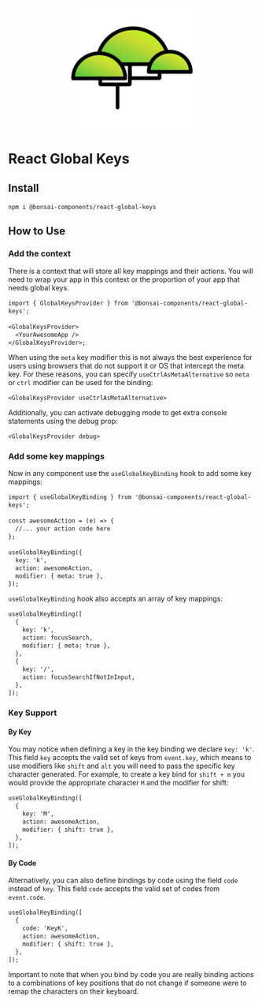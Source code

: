 <p align="center"><img src="https://raw.githubusercontent.com/zieka/bonsai-components/main/svg/bonsai-logo.svg" height="250px" alt="Bonsai Logo"></p>

# React Global Keys

## Install

```
npm i @bonsai-components/react-global-keys
```

## How to Use

### Add the context

There is a context that will store all key mappings and their actions. You will
need to wrap your app in this context or the proportion of your app that needs
global keys.

```tsx
import { GlobalKeysProvider } from '@bonsai-components/react-global-keys';

<GlobalKeysProvider>
  <YourAwesomeApp />
</GlobalKeysProvider>;
```

When using the `meta` key modifier this is not always the best experience
for users using browsers that do not support it or OS that intercept the meta
key. For these reasons, you can specify `useCtrlAsMetaAlternative` so `meta` or
`ctrl` modifier can be used for the binding:

```tsx
<GlobalKeysProvider useCtrlAsMetaAlternative>
```

Additionally, you can activate debugging mode to get extra console statements
using the debug prop:

```tsx
<GlobalKeysProvider debug>
```

### Add some key mappings

Now in any component use the `useGlobalKeyBinding` hook to add some key mappings:

```tsx
import { useGlobalKeyBinding } from '@bonsai-components/react-global-keys';

const awesomeAction = (e) => {
  //... your action code here
};

useGlobalKeyBinding({
  key: 'k',
  action: awesomeAction,
  modifier: { meta: true },
});
```

`useGlobalKeyBinding` hook also accepts an array of key mappings:

```tsx
useGlobalKeyBinding([
  {
    key: 'k',
    action: focusSearch,
    modifier: { meta: true },
  },
  {
    key: '/',
    action: focusSearchIfNotInInput,
  },
]);
```

### Key Support

#### By Key

You may notice when defining a key in the key binding we declare `key: 'k'`.
This field `key` accepts the valid set of keys from `event.key`, which means to
use modifiers like `shift` and `alt` you will need to pass the specific key
character generated.
For example, to create a key bind for `shift + m` you would provide the
appropriate character `M` and the modifier for shift:

```tsx
useGlobalKeyBinding([
  {
    key: 'M',
    action: awesomeAction,
    modifier: { shift: true },
  },
]);
```

#### By Code

Alternatively, you can also define bindings by code using the field `code` instead
of `key`. This field `code` accepts the valid set of codes from `event.code`.

```tsx
useGlobalKeyBinding([
  {
    code: 'KeyK',
    action: awesomeAction,
    modifier: { shift: true },
  },
]);
```

Important to note that when you bind by code you are really binding actions to a
combinations of key positions that do not change if someone were to remap the
characters on their keyboard.

